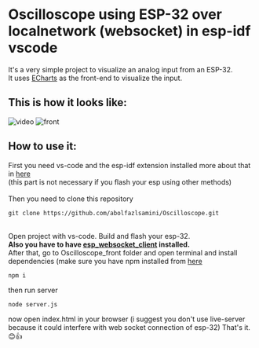 # Oscilloscope using ESP-32 over localnetwork (websocket) in esp-idf vscode

It's a very simple project to visualize an analog input from an ESP-32.\
It uses [ECharts](https://echarts.apache.org/en/index.html) as the front-end to visualize the input.

## This is how it looks like:
![video](https://github.com/user-attachments/assets/ad131b42-8035-47d3-8aea-270ea8bce11f)
![front](https://github.com/user-attachments/assets/38312ce3-7039-4918-aed3-e222d7c40a6c)

## How to use it:
First you need vs-code and the esp-idf extension installed more about that in [here](https://docs.espressif.com/projects/esp-idf/en/v4.4.3/esp32/get-started/index.html#introduction)\
(this part is not necessary if you flash your esp using other methods)\
\
Then you need to clone this repository
```
git clone https://github.com/abolfazlsamini/Oscilloscope.git
```
\
Open project with vs-code. Build and flash your esp-32.\
**Also you have to have [esp_websocket_client](https://components.espressif.com/components/espressif/esp_websocket_client) installed.** \
After that, go to Oscilloscope_front folder and open terminal and install dependencies (make sure you have npm installed from [here](https://nodejs.org/en/download)
```
npm i
```
then run server
```
node server.js
```
now open index.html in your browser (i suggest you don't use live-server because it could interfere with web socket connection of esp-32)
That's it.😊👍
